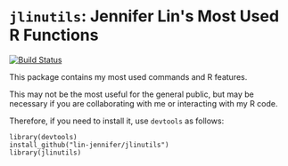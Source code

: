 # `jlinutils`: Jennifer Lin's Most Used R Functions

[![Build Status](https://travis-ci.org/lin-jennifer/jlinutils.svg?branch=master)](https://travis-ci.org/lin-jennifer/jlinutils)

This package contains my most used commands and R features.

This may not be the most useful for the general public, but may be necessary if you are collaborating with me or interacting with my R code.

Therefore, if you need to install it, use `devtools` as follows:

```
library(devtools)
install_github("lin-jennifer/jlinutils")
library(jlinutils)
```